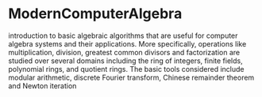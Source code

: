 # ModernComputerAlgebra
introduction to basic algebraic algorithms that are useful for computer algebra systems and their applications. More specifically, operations like multiplication, division, greatest common divisors and factorization are studied over several domains including the ring of integers, finite fields, polynomial rings, and quotient rings. The basic tools considered include modular arithmetic, discrete Fourier transform, Chinese remainder theorem and Newton iteration
